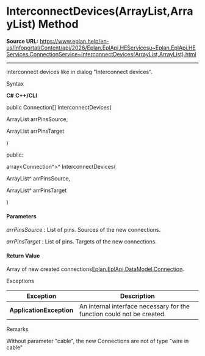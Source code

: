 # InterconnectDevices(ArrayList,ArrayList) Method

**Source URL:** https://www.eplan.help/en-us/Infoportal/Content/api/2026/Eplan.EplApi.HEServicesu~Eplan.EplApi.HEServices.ConnectionService~InterconnectDevices(ArrayList,ArrayList).html

---

Interconnect devices like in dialog "Interconnect devices".

Syntax

**C#**
**C++/CLI**


public Connection[] InterconnectDevices( 

   ArrayList arrPinsSource,

   ArrayList arrPinsTarget

)

public:

array<Connection^>^ InterconnectDevices( 

   ArrayList^ arrPinsSource,

   ArrayList^ arrPinsTarget

)


#### Parameters

*arrPinsSource*
:   List of pins. Sources of the new connections.

*arrPinsTarget*
:   List of pins. Targets of the new connections.

#### Return Value

Array of new created connections[Eplan.EplApi.DataModel.Connection](Eplan.EplApi.DataModelu~Eplan.EplApi.DataModel.Connection.html).

Exceptions

| Exception | Description |
| --- | --- |
| **ApplicationException** | An internal interface necessary for the function could not be created. |

Remarks

Without parameter "cable", the new Connections are not of type "wire in cable"
